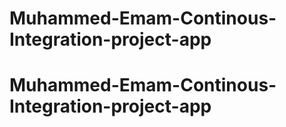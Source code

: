 # Muhammed-Emam-Continous-Integration-project-app
# Muhammed-Emam-Continous-Integration-project-app
